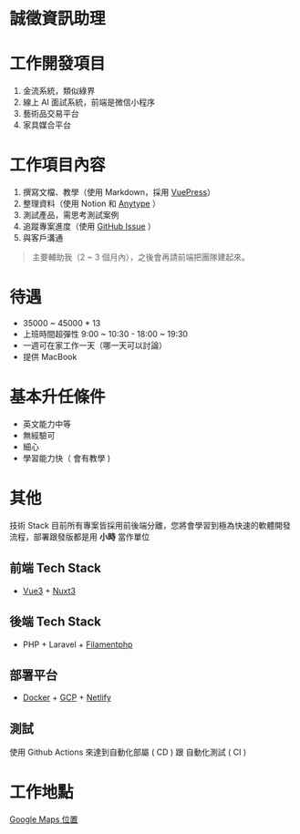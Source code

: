 # 誠徵資訊助理

# 工作開發項目

1. 金流系統，類似綠界
2. 線上 AI 面試系統，前端是微信小程序
3. 藝術品交易平台
4. 家具媒合平台

# 工作項目內容

1. 撰寫文檔、教學（使用 Markdown，採用 [VuePress](https://v2.vuepress.vuejs.org/)）
2. 整理資料（使用 Notion 和 [Anytype](https://anytype.io/) ）
3. 測試產品，需思考測試案例
4. 追蹤專案進度（使用 [GitHub Issue](https://docs.github.com/en/issues/tracking-your-work-with-issues/about-issues) ）
5. 與客戶溝通

> 主要輔助我（2 ~ 3 個月內），之後會再請前端把團隊建起來。

# 待遇

- 35000 ~ 45000 * 13
- 上班時間超彈性 9:00 ~ 10:30 - 18:00 ~ 19:30
- 一週可在家工作一天（哪一天可以討論）
- 提供 MacBook

# 基本升任條件

- 英文能力中等
- 無經驗可
- 細心
- 學習能力快（ 會有教學 )

# 其他

技術 Stack 目前所有專案皆採用前後端分離，您將會學習到極為快速的軟體開發流程，部署跟發版都是用 **小時** 當作單位

## 前端 Tech Stack

- [Vue3](https://vuejs.org/) + [Nuxt3](https://nuxt.com/)

## 後端 Tech Stack

- PHP + Laravel + [Filamentphp](https://filamentphp.com/)

## 部署平台

- [Docker](https://www.docker.com/) + [GCP](https://cloud.google.com/free/?utm_source=google&utm_medium=cpc&utm_campaign=japac-TW-all-en-dr-BKWS-all-core-trial-EXA-dr-1605216&utm_content=text-ad-none-none-DEV_c-CRE_644095273669-ADGP_Hybrid+%7C+BKWS+-+EXA+%7C+Txt+-GCP-General-core+brand-main-KWID_43700074766895907-kwd-87853815&userloc_9040379-network_g&utm_term=KW_gcp&gad_source=1&gclid=Cj0KCQjwpNuyBhCuARIsANJqL9OjjtXfyFEm1kHvTaV1hlCTUqb0TZindYzecbFBJMH8zwPO6amndnAaAtngEALw_wcB&gclsrc=aw.ds) + [Netlify](https://www.netlify.com/)

## 測試

使用 Github Actions 來達到自動化部屬 ( CD ) 跟 自動化測試 ( CI )

# 工作地點

[Google Maps 位置](https://maps.app.goo.gl/zrkDuSVHdem9P6Er9)
